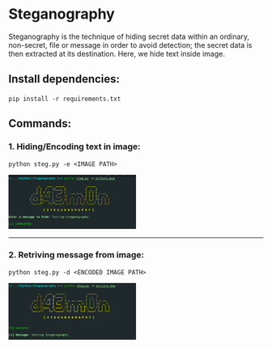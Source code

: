 # Steganography

Steganography is the technique of hiding secret data within an ordinary, non-secret, file or message in order to avoid detection;
the secret data is then extracted at its destination. Here, we hide text inside image.

## Install dependencies:

``` 
pip install -r requirements.txt
```
## Commands: 

### 1. Hiding/Encoding text in image: 
```
python steg.py -e <IMAGE PATH>
```
<img src = 'Assets/ss1.png' width=50%>

---

### 2. Retriving message from image:
```
python steg.py -d <ENCODED IMAGE PATH>
```
<img src = 'Assets/ss2.png' width=50%>

